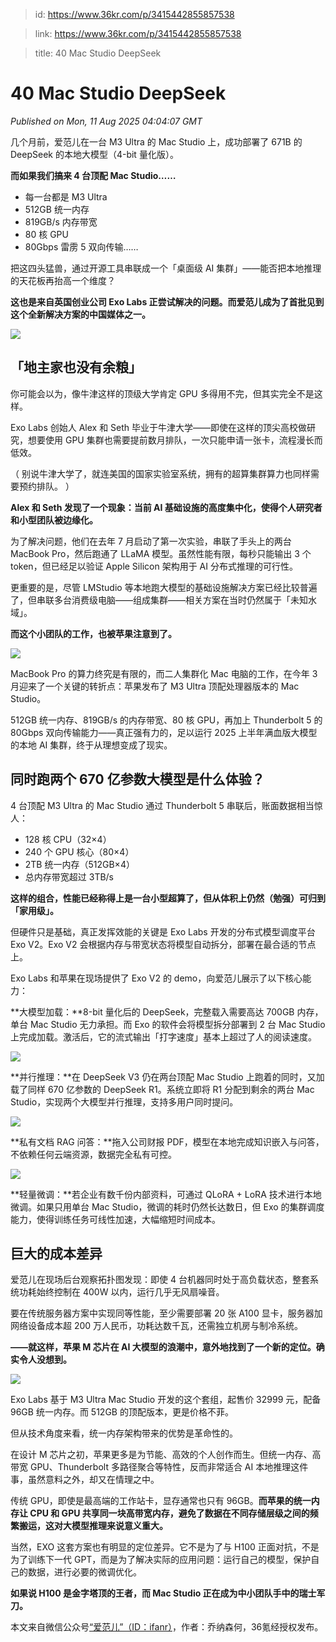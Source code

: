 > id: https://www.36kr.com/p/3415442855857538

> link: https://www.36kr.com/p/3415442855857538

> title: 40 Mac Studio DeepSeek

# 40 Mac Studio DeepSeek
_Published on Mon, 11 Aug 2025 04:04:07 GMT_

几个月前，爱范儿在一台 M3 Ultra 的 Mac Studio 上，成功部署了 671B 的 DeepSeek 的本地大模型（4-bit 量化版）。

**而如果我们搞来 4 台顶配 Mac Studio……**

-   每一台都是 M3 Ultra
-   512GB 统一内存
-   819GB/s 内存带宽
-   80 核 GPU
-   80Gbps 雷雳 5 双向传输……

把这四头猛兽，通过开源工具串联成一个「桌面级 AI 集群」——能否把本地推理的天花板再抬高一个维度？

**这也是来自英国创业公司 Exo Labs 正尝试解决的问题。而爱范儿成为了首批见到这个全新解决方案的中国媒体之一。**

![](https://img.36krcdn.com/hsossms/20250809/v2_72e6d6177edf4486be3398cf3e09fde6@000000_oswg116097oswg1080oswg810_img_000?x-oss-process=image/format,jpg/interlace,1)

**「地主家也没有余粮」**
--------------

你可能会以为，像牛津这样的顶级大学肯定 GPU 多得用不完，但其实完全不是这样。

Exo Labs 创始人 Alex 和 Seth 毕业于牛津大学——即使在这样的顶尖高校做研究，想要使用 GPU 集群也需要提前数月排队，一次只能申请一张卡，流程漫长而低效。

（ 别说牛津大学了，就连美国的国家实验室系统，拥有的超算集群算力也同样需要预约排队。 ）

**Alex 和 Seth 发现了一个现象：当前 AI 基础设施的高度集中化，使得个人研究者和小型团队被边缘化。**

为了解决问题，他们在去年 7 月启动了第一次实验，串联了手头上的两台 MacBook Pro，然后跑通了 LLaMA 模型。虽然性能有限，每秒只能输出 3 个 token，但已经足以验证 Apple Silicon 架构用于 AI 分布式推理的可行性。

更重要的是，尽管 LMStudio 等本地跑大模型的基础设施解决方案已经比较普遍了，但串联多台消费级电脑——组成集群——相关方案在当时仍然属于「未知水域」。

**而这个小团队的工作，也被苹果注意到了。**

![](https://img.36krcdn.com/hsossms/20250809/v2_b84bc2a3b9b74a7f8c02cfc021b8e1e7@000000_oswg112080oswg1080oswg1134_img_000?x-oss-process=image/format,jpg/interlace,1)

MacBook Pro 的算力终究是有限的，而二人集群化 Mac 电脑的工作，在今年 3 月迎来了一个关键的转折点：苹果发布了 M3 Ultra 顶配处理器版本的 Mac Studio。

512GB 统一内存、819GB/s 的内存带宽、80 核 GPU，再加上 Thunderbolt 5 的 80Gbps 双向传输能力——真正强有力的，足以运行 2025 上半年满血版大模型的本地 AI 集群，终于从理想变成了现实。

**同时跑两个 670 亿参数大模型是什么体验？**
--------------------------

4 台顶配 M3 Ultra 的 Mac Studio 通过 Thunderbolt 5 串联后，账面数据相当惊人：

-   128 核 CPU（32×4）
-   240 个 GPU 核心（80×4）
-   2TB 统一内存（512GB×4）
-   总内存带宽超过 3TB/s

**这样的组合，性能已经称得上是一台小型超算了，但从体积上仍然（勉强）可归到「家用级」。**

但硬件只是基础，真正发挥效能的关键是 Exo Labs 开发的分布式模型调度平台 Exo V2。Exo V2 会根据内存与带宽状态将模型自动拆分，部署在最合适的节点上。

Exo Labs 和苹果在现场提供了 Exo V2 的 demo，向爱范儿展示了以下核心能力：

**大模型加载：**8-bit 量化后的 DeepSeek，完整载入需要高达 700GB 内存，单台 Mac Studio 无力承担。而 Exo 的软件会将模型拆分部署到 2 台 Mac Studio 上完成加载。激活后，它的流式输出「打字速度」基本上超过了人的阅读速度。

![](https://img.36krcdn.com/hsossms/20250809/v2_c5c19647f41e413e8687b2e6298fe42b@000000_img_000?x-oss-process=image/format,jpg/interlace,1)

**并行推理：**在 DeepSeek V3 仍在两台顶配 Mac Studio 上跑着的同时，又加载了同样 670 亿参数的 DeepSeek R1。系统立即将 R1 分配到剩余的两台 Mac Studio，实现两个大模型并行推理，支持多用户同时提问。

![](https://img.36krcdn.com/hsossms/20250809/v2_836f195882494c3f92e7e123a81c1451@000000_img_000?x-oss-process=image/format,jpg/interlace,1)

**私有文档 RAG 问答：**拖入公司财报 PDF，模型在本地完成知识嵌入与问答，不依赖任何云端资源，数据完全私有可控。

![](https://img.36krcdn.com/hsossms/20250809/v2_e18597deffbd45e286e13f9260bd066a@000000_oswg103478oswg1080oswg1581_img_000?x-oss-process=image/format,jpg/interlace,1)

**轻量微调：**若企业有数千份内部资料，可通过 QLoRA + LoRA 技术进行本地微调。如果只用单台 Mac Studio，微调的耗时仍然长达数日，但 Exo 的集群调度能力，使得训练任务可线性加速，大幅缩短时间成本。

**巨大的成本差异**
-----------

爱范儿在现场后台观察拓扑图发现：即使 4 台机器同时处于高负载状态，整套系统功耗始终控制在 400W 以内，运行几乎无风扇噪音。

要在传统服务器方案中实现同等性能，至少需要部署 20 张 A100 显卡，服务器加网络设备成本超 200 万人民币，功耗达数千瓦，还需独立机房与制冷系统。

**——就这样，苹果 M 芯片在 AI 大模型的浪潮中，意外地找到了一个新的定位。确实令人没想到。**

![](https://img.36krcdn.com/hsossms/20250809/v2_cd38d2eb9e0f48e48d686b071c225eac@000000_oswg48949oswg1080oswg608_img_000?x-oss-process=image/format,jpg/interlace,1)

Exo Labs 基于 M3 Ultra Mac Studio 开发的这个套组，起售价 32999 元，配备 96GB 统一内存。而 512GB 的顶配版本，更是价格不菲。

但从技术角度来看，统一内存架构带来的优势是革命性的。

在设计 M 芯片之初，苹果更多是为节能、高效的个人创作而生。但统一内存、高带宽 GPU、Thunderbolt 多路径聚合等特性，反而非常适合 AI 本地推理这件事，虽然意料之外，却又在情理之中。

传统 GPU，即使是最高端的工作站卡，显存通常也只有 96GB。**而苹果的统一内存让 CPU 和 GPU 共享同一块高带宽内存，避免了数据在不同存储层级之间的频繁搬运，这对大模型推理来说意义重大。**

当然，EXO 这套方案也有明显的定位差异。它不是为了与 H100 正面对抗，不是为了训练下一代 GPT，而是为了解决实际的应用问题：运行自己的模型，保护自己的数据，进行必要的微调优化。

**如果说 H100 是金字塔顶的王者，而 Mac Studio 正在成为中小团队手中的瑞士军刀。**

本文来自微信公众号[“爱范儿”（ID：ifanr）](https://mp.weixin.qq.com/s?__biz=MjgzMTAwODI0MA==&mid=2652422107&idx=1&sn=280b39f7c7c4190b63088e3dfae73589&chksm=9a33b3c85de6d1081f68caa3e2078d346f54889ab699f7e1a1d450584d3279b0e2374fa107ac&scene=0&xtrack=1#rd)，作者：乔纳森何，36氪经授权发布。
